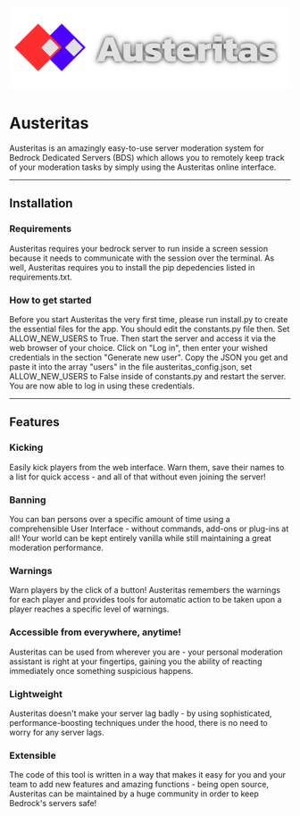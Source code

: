 ![Austeritas Logo](https://github.com/AXOMEstudios/austeritas/raw/master/Austeritas%20with%20Text.png)

# Austeritas
Austeritas is an amazingly easy-to-use server moderation system for Bedrock Dedicated Servers (BDS) which allows you to remotely keep track of your moderation tasks by simply using the Austeritas online interface.

---

## Installation
### Requirements
Austeritas requires your bedrock server to run inside a screen session because it needs to communicate with the session over the terminal.
As well, Austeritas requires you to install the pip depedencies listed in requirements.txt.

### How to get started
Before you start Austeritas the very first time, please run install.py to create the essential files for the app.
You should edit the constants.py file then. Set ALLOW_NEW_USERS to True. Then start the server and access it via the web browser of your choice.
Click on "Log in", then enter your wished credentials in the section "Generate new user". Copy the JSON you get and paste it into the array "users" in the file austeritas_config.json, set ALLOW_NEW_USERS to False inside of constants.py and restart the server.
You are now able to log in using these credentials.

---

## Features

### Kicking
Easily kick players from the web interface. Warn them, save their names to a list for quick access - and all of that without even joining the server!

### Banning
You can ban persons over a specific amount of time using a comprehensible User Interface - without commands, add-ons or plug-ins at all! Your world can be kept entirely vanilla while still maintaining a great moderation performance.

### Warnings
Warn players by the click of a button! Austeritas remembers the warnings for each player and provides tools for automatic action to be taken upon a player reaches a specific level of warnings.

### Accessible from everywhere, anytime!
Austeritas can be used from wherever you are - your personal moderation assistant is right at your fingertips, gaining you the ability of reacting immediately once something suspicious happens.

### Lightweight
Austeritas doesn't make your server lag badly - by using sophisticated, performance-boosting techniques under the hood, there is no need to worry for any server lags.

### Extensible
The code of this tool is written in a way that makes it easy for you and your team to add new features and amazing functions - being open source, Austeritas can be maintained by a huge community in order to keep Bedrock's servers safe!

